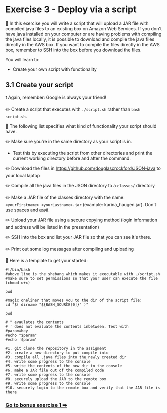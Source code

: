 # Exercise 3 - Deploy via a script 

:book: In this exercise you will write a script that will upload a JAR file with compiled java files to an existing box on Amazon Web Services. If you don't have java installed on your computer or are having problems with compiling the java files locally, it is possible to download and compile the java files directly in the AWS box. If you want to compile the files directly in the AWS box, remember to SSH into the box before you download the files.

You will learn to:

  - Create your own script with functionality
 
## 3.1 Create your script

:exclamation: Again, remember: Google is always your friend!

:pencil2: Create a script that executes with `./script.sh` rather than `bash script.sh`.

:book: The following list specifies what kind of functionality your script should have. 

:pencil2: Make sure you're in the same directory as your script is in.
  - Test this by executing the script from other directories and print the current working
  directory before and after the command.
  
:pencil2: Download the files in https://github.com/douglascrockford/JSON-java to your
  local laptop
  
:pencil2: Compile all the java files in the JSON directory to a `classes/` directory 

:pencil2: Make a JAR file of the classes directory with the name: `<yourFirstname>_<yourLastname>.jar` (example: karina_haugen.jar). Don't use spaces and æøå. 

:pencil2: Upload your JAR file using a secure copying method (login information and
  address will be listed in the presentation) 
  
:pencil2: SSH into the box and list your JAR file so that you can see it's there.

:pencil2: Print out some log messages after compiling and uploading

:book: Here is a template to get your started:

```
#!/bin/bash
#above line is the shebang which makes it executable with ./script.sh
#make sure to set permissions so that your user can execute the file (chmod u+x)

pwd

#magic oneliner that moves you to the dir of the script file:
cd "$( dirname "${BASH_SOURCE[0]}" )"

pwd

# " evaulates the contents
# ' does not evaluate the contents inbetween. Test with 
#param=hey
#echo "$param"
#echo '$param'

#1. git clone the repository in the assigment
#2. create a new directory to put compile into
#3. compile all .java files into the newly created dir
#4. write some progress to the console
#5. write the contents of the new dir to the console
#6. make a JAR file out of the compiled code
#7. write some progress to the console
#8. securely upload the JAR to the remote box
#9. write some progress to the console
#10. securely login to the remote box and verify that the JAR file is there
```

### [Go to bonus exercise 1 :arrow_right:](./bonus-1.md)
